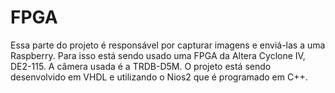 # FPGA

Essa parte do projeto é responsável por capturar imagens e enviá-las a uma Raspberry. Para isso está sendo usado uma FPGA da Altera Cyclone IV, DE2-115. A câmera usada é a TRDB-D5M. O projeto está sendo desenvolvido em VHDL e utilizando o Nios2 que é programado em C++.
